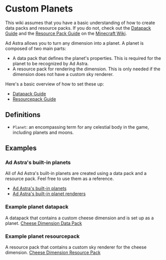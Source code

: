 # Custom Planets

<note>
    This wiki assumes that you have a basic understanding of how to create data packs 
    and resource packs. If you do not, check out the <a href="https://minecraft.wiki/w/Data_pack">Datapack Guide</a> and
    the <a href="https://minecraft.wiki/w/Tutorials/Creating_a_resource_pack">Resource Pack Guide</a> on the
    <a href="https://minecraft.wiki">Minecraft Wiki</a>.
</note>

Ad Astra allows you to turn any dimension into a planet. A planet is composed of two main parts:

- A data pack that defines the planet's properties. This is required for the planet to be recognized by Ad Astra.
- A resource pack for rendering the dimension. This is only needed if the dimension does not have a custom sky renderer.

Here's a basic overview of how to set these up:
- [Datapack Guide](Datapack.md)
- [Resourcepack Guide](Resourcepack.md)

## Definitions

- `Planet`: an encompassing term for any celestial body in the game, including planets and moons.

## Examples

### Ad Astra's built-in planets
All of Ad Astra's built-in planets are created using a data pack and a resource pack. Feel free to use them as a reference.
- [Ad Astra's built-in planets](https://github.com/terrarium-earth/Ad-Astra/tree/1.20.1/common/src/main/generated/resources/data/ad_astra/planets)
- [Ad Astra's built-in planet renderers](https://github.com/terrarium-earth/Ad-Astra/tree/1.20.1/common/src/main/generated/resources/assets/ad_astra/planet_renderers)

### Example planet datapack
A datapack that contains a custom cheese dimension and is set up as a planet.
[Cheese Dimension Data Pack](https://github.com/terrarium-earth/Ad-Astra-Docs/blob/main/Writerside/examples/cheese-datapack.zip)

### Example planet resourcepack
A resource pack that contains a custom sky renderer for the cheese dimension.
[Cheese Dimension Resource Pack](https://github.com/terrarium-earth/Ad-Astra-Docs/blob/main/Writerside/examples/cheese-resourcepack.zip)